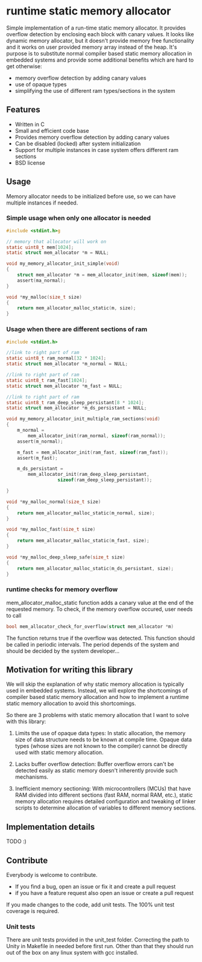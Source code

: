 # runtime static memory allocator
Simple implementation of a run-time static memory allocator. It
provides overflow detection by enclosing each block with canary
values. It looks like dynamic memory allocator, but it doesn't provide
memory free functionality and it works on user provided memory array
instead of the heap. It's purpose is to substitute normal compiler
based static memory allocation in embedded systems and provide some
additional benefits which are hard to get otherwise:

- memory overflow detection by adding canary values
- use of opaque types
- simplifying the use of different ram types/sections in the system


## Features
* Written in C
* Small and efficient code base
* Provides memory overflow detection by adding canary values
* Can be disabled (locked) after system initialization
* Support for multiple instances in case system offers different ram sections
* BSD license

## Usage

Memory allocator needs to be initialized before use, so we can have
multiple instances if needed.

### Simple usage when only one allocator is needed
``` c
#include <stdint.h>g

// memory that allocator will work on
static uint8_t mem[1024];
static struct mem_allocator *m = NULL;

void my_memory_allocator_init_simple(void)
{
	struct mem_allocator *m = mem_allocator_init(mem, sizeof(mem));
    assert(ma_normal);
}

void *my_malloc(size_t size)
{
	return mem_allocator_malloc_static(m, size);
}

```

### Usage when there are different sections of ram
``` c
#include <stdint.h>

//link to right part of ram
static uint8_t ram_normal[32 * 1024]; 
static struct mem_allocator *m_normal = NULL;

//link to right part of ram
static uint8_t ram_fast[1024];
static struct mem_allocator *m_fast = NULL;

//link to right part of ram
static uint8_t ram_deep_sleep_persistant[8 * 1024];
static struct mem_allocator *m_ds_persistant = NULL;

void my_memory_allocator_init_multiple_ram_sections(void)
{
	m_normal = 
		mem_allocator_init(ram_normal, sizeof(ram_normal));
	assert(m_normal);

	m_fast = mem_allocator_init(ram_fast, sizeof(ram_fast));
	assert(m_fast);

	m_ds_persistant = 
		mem_allocator_init(ram_deep_sleep_persistant, 
				   sizeof(ram_deep_sleep_persistant));

}

void *my_malloc_normal(size_t size)
{
	return mem_allocator_malloc_static(m_normal, size);
}

void *my_malloc_fast(size_t size)
{
	return mem_allocator_malloc_static(m_fast, size);
}

void *my_malloc_deep_sleep_safe(size_t size)
{
	return mem_allocator_malloc_static(m_ds_persistant, size);
}

```

### runtime checks for memory overflow
mem_allocator_malloc_static function adds a canary value at the end of the requested memory.
To check, if the memory overflow occured, user needs to call 

``` c
bool mem_allocator_check_for_overflow(struct mem_allocator *m)
```

The function returns true if the overflow was detected. This function should be called in periodic intervals. The period depends of the system and should be decided by the system developer...

## Motivation for writing this library

We will skip the explanation of why static memory allocation is
typically used in embedded systems. Instead, we will explore the
shortcomings of compiler based static memory allocation and how to
implement a runtime static memory allocation to avoid this shortcomings. 

So there are 3 problems with static memory allocation that I want to
solve with this library:

1. Limits the use of opaque data types: In static allocation, the memory size of data structure needs to be known at compile time. Opaque data types (whose sizes are not known to the compiler) cannot be directly used with static memory allocation. 

2. Lacks buffer overflow detection: Buffer overflow errors can't be detected easily as static memory doesn't inherently provide such mechanisms.

3. Inefficient memory sectioning: With microcontrollers (MCUs) that have RAM divided into different sections (fast RAM, normal RAM, etc.), static memory allocation requires detailed configuration and tweaking of linker scripts to determine allocation of variables to different memory sections. 


## Implementation details
TODO :)

## Contribute
Everybody is welcome to contribute.

* If you find a bug, open an issue or fix it and create a pull request
* if you have a feature request also open an issue or create a pull request

If you made changes to the code, add unit tests. The 100% unit test 
coverage is required.

### Unit tests
There are unit tests provided in the unit_test folder. 
Correcting the path to Unity in Makefile in needed before first
run. Other than that they should run out of the box on any linux
system with gcc installed. 



